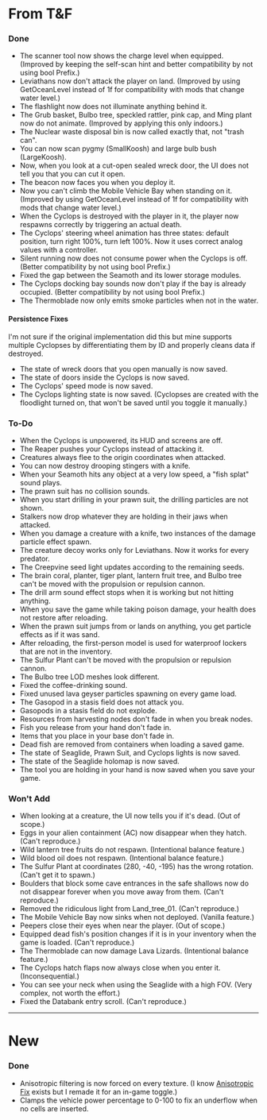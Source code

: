﻿# From T&F
### Done
- The scanner tool now shows the charge level when equipped. (Improved by keeping the self-scan hint and better compatibility by not using bool Prefix.)
- Leviathans now don't attack the player on land. (Improved by using GetOceanLevel instead of 1f for compatibility with mods that change water level.)
- The flashlight now does not illuminate anything behind it.
- The Grub basket, Bulbo tree, speckled rattler, pink cap, and Ming plant now do not animate. (Improved by applying this only indoors.)
- The Nuclear waste disposal bin is now called exactly that, not "trash can".
- You can now scan pygmy (SmallKoosh) and large bulb bush (LargeKoosh).
- Now, when you look at a cut-open sealed wreck door, the UI does not tell you that you can cut it open.
- The beacon now faces you when you deploy it.
- Now you can't climb the Mobile Vehicle Bay when standing on it. (Improved by using GetOceanLevel instead of 1f for compatibility with mods that change water level.)
- When the Cyclops is destroyed with the player in it, the player now respawns correctly by triggering an actual death.
- The Cyclops' steering wheel animation has three states: default position, turn right 100%, turn left 100%. Now it uses correct analog values with a controller.
- Silent running now does not consume power when the Cyclops is off. (Better compatibility by not using bool Prefix.)
- Fixed the gap between the Seamoth and its lower storage modules.
- The Cyclops docking bay sounds now don't play if the bay is already occupied. (Better compatibility by not using bool Prefix.)
- The Thermoblade now only emits smoke particles when not in the water.

#### Persistence Fixes
I'm not sure if the original implementation did this but mine supports multiple Cyclopses by differentiating them by ID and properly cleans data if destroyed.

- The state of wreck doors that you open manually is now saved.
- The state of doors inside the Cyclops is now saved.
- The Cyclops' speed mode is now saved.
- The Cyclops lighting state is now saved. (Cyclopses are created with the floodlight turned on, that won't be saved until you toggle it manually.)

### To-Do
- When the Cyclops is unpowered, its HUD and screens are off.
- The Reaper pushes your Cyclops instead of attacking it.
- Creatures always flee to the origin coordinates when attacked.
- You can now destroy drooping stingers with a knife.
- When your Seamoth hits any object at a very low speed, a "fish splat" sound plays.
- The prawn suit has no collision sounds.
- When you start drilling in your prawn suit, the drilling particles are not shown.
- Stalkers now drop whatever they are holding in their jaws when attacked.
- When you damage a creature with a knife, two instances of the damage particle effect spawn.
- The creature decoy works only for Leviathans. Now it works for every predator.
- The Creepvine seed light updates according to the remaining seeds.
- The brain coral, planter, tiger plant, lantern fruit tree, and Bulbo tree can't be moved with the propulsion or repulsion cannon.
- The drill arm sound effect stops when it is working but not hitting anything.
- When you save the game while taking poison damage, your health does not restore after reloading.
- When the prawn suit jumps from or lands on anything, you get particle effects as if it was sand.
- After reloading, the first-person model is used for waterproof lockers that are not in the inventory.
- The Sulfur Plant can't be moved with the propulsion or repulsion cannon.
- The Bulbo tree LOD meshes look different.
- Fixed the coffee-drinking sound.
- Fixed unused lava geyser particles spawning on every game load.
- The Gasopod in a stasis field does not attack you.
- Gasopods in a stasis field do not explode.
- Resources from harvesting nodes don't fade in when you break nodes.
- Fish you release from your hand don't fade in.
- Items that you place in your base don't fade in.
- Dead fish are removed from containers when loading a saved game.
- The state of Seaglide, Prawn Suit, and Cyclops lights is now saved.
- The state of the Seaglide holomap is now saved.
- The tool you are holding in your hand is now saved when you save your game.

### Won't Add
- When looking at a creature, the UI now tells you if it's dead. (Out of scope.)
- Eggs in your alien containment (AC) now disappear when they hatch. (Can't reproduce.)
- Wild lantern tree fruits do not respawn. (Intentional balance feature.)
- Wild blood oil does not respawn. (Intentional balance feature.)
- The Sulfur Plant at coordinates (280, -40, -195) has the wrong rotation. (Can't get it to spawn.)
- Boulders that block some cave entrances in the safe shallows now do not disappear forever when you move away from them. (Can't reproduce.)
- Removed the ridiculous light from Land_tree_01. (Can't reproduce.)
- The Mobile Vehicle Bay now sinks when not deployed. (Vanilla feature.)
- Peepers close their eyes when near the player. (Out of scope.)
- Equipped dead fish's position changes if it is in your inventory when the game is loaded. (Can't reproduce.)
- The Thermoblade can now damage Lava Lizards. (Intentional balance feature.)
- The Cyclops hatch flaps now always close when you enter it. (Inconsequential.)
- You can see your neck when using the Seaglide with a high FOV. (Very complex, not worth the effort.)
- Fixed the Databank entry scroll. (Can't reproduce.)

---

# New
### Done
- Anisotropic filtering is now forced on every texture. (I know [Anisotropic Fix](https://www.nexusmods.com/subnautica/mods/185) exists but I remade it for an in-game toggle.)
- Clamps the vehicle power percentage to 0-100 to fix an underflow when no cells are inserted.
